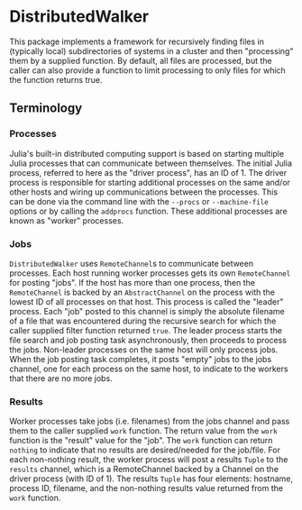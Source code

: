 # DistributedWalker

This package implements a framework for recursively finding files in (typically
local) subdirectories of systems in a cluster and then "processing" them by
a supplied function.  By default, all files are processed, but the caller can
also provide a function to limit processing to only files for which the function
returns true.

## Terminology

### Processes

Julia's built-in distributed computing support is based on starting multiple
Julia processes that can communicate between themselves.  The initial Julia
process, referred to here as the "driver process", has an ID of 1.  The driver
process is responsible for starting additional processes on the same and/or
other hosts and wiring up communications between the processes.  This can be
done via the command line with the `--procs` or `--machine-file` options or by
calling the `addprocs` function.  These additional processes are known as
"worker" processes.

### Jobs

`DistributedWalker` uses `RemoteChannel`s to communicate between processes.
Each host running worker processes gets its own `RemoteChannel` for posting
"jobs".  If the host has more than one process, then the `RemoteChannel` is
backed by an `AbstractChannel` on the process with the lowest ID of all
processes on that host.  This process is called the "leader" process.  Each
"job" posted to this channel is simply the absolute filename of a file that was
encountered during the recursive search for which the caller supplied filter
function returned `true`.  The leader process starts the file search and job
posting task asynchronously, then proceeds to process the jobs.  Non-leader
processes on the same host will only process jobs.  When the job posting task
completes, it posts "empty" jobs to the jobs channel, one for each process on
the same host, to indicate to the workers that there are no more jobs.

### Results

Worker processes take jobs (i.e. filenames) from the jobs channel and pass them
to the caller supplied `work` function.  The return value from the `work`
function is the "result" value for the "job".  The `work` function can return
`nothing` to indicate that no results are desired/needed for the job/file.  For
each non-nothing result, the worker process will post a results `Tuple` to the
`results` channel, which is a RemoteChannel backed by a Channel on the driver
process (with ID of 1).  The results `Tuple` has four elements: hostname,
process ID, filename, and the non-nothing results value returned from the `work`
function.
